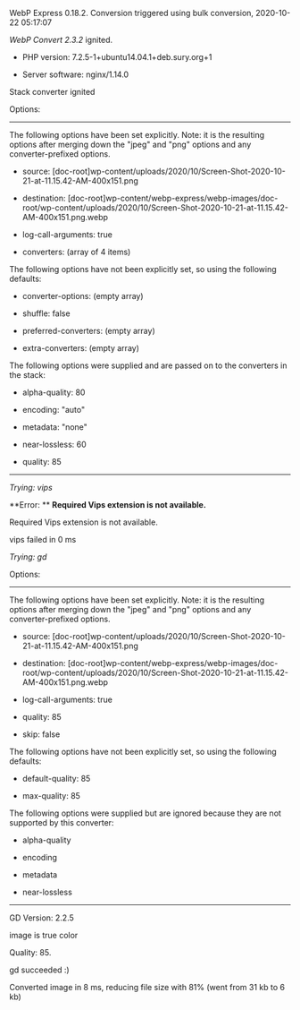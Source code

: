 WebP Express 0.18.2. Conversion triggered using bulk conversion, 2020-10-22 05:17:07

*WebP Convert 2.3.2*  ignited.
- PHP version: 7.2.5-1+ubuntu14.04.1+deb.sury.org+1
- Server software: nginx/1.14.0

Stack converter ignited

Options:
------------
The following options have been set explicitly. Note: it is the resulting options after merging down the "jpeg" and "png" options and any converter-prefixed options.
- source: [doc-root]wp-content/uploads/2020/10/Screen-Shot-2020-10-21-at-11.15.42-AM-400x151.png
- destination: [doc-root]wp-content/webp-express/webp-images/doc-root/wp-content/uploads/2020/10/Screen-Shot-2020-10-21-at-11.15.42-AM-400x151.png.webp
- log-call-arguments: true
- converters: (array of 4 items)

The following options have not been explicitly set, so using the following defaults:
- converter-options: (empty array)
- shuffle: false
- preferred-converters: (empty array)
- extra-converters: (empty array)

The following options were supplied and are passed on to the converters in the stack:
- alpha-quality: 80
- encoding: "auto"
- metadata: "none"
- near-lossless: 60
- quality: 85
------------


*Trying: vips* 

**Error: ** **Required Vips extension is not available.** 
Required Vips extension is not available.
vips failed in 0 ms

*Trying: gd* 

Options:
------------
The following options have been set explicitly. Note: it is the resulting options after merging down the "jpeg" and "png" options and any converter-prefixed options.
- source: [doc-root]wp-content/uploads/2020/10/Screen-Shot-2020-10-21-at-11.15.42-AM-400x151.png
- destination: [doc-root]wp-content/webp-express/webp-images/doc-root/wp-content/uploads/2020/10/Screen-Shot-2020-10-21-at-11.15.42-AM-400x151.png.webp
- log-call-arguments: true
- quality: 85
- skip: false

The following options have not been explicitly set, so using the following defaults:
- default-quality: 85
- max-quality: 85

The following options were supplied but are ignored because they are not supported by this converter:
- alpha-quality
- encoding
- metadata
- near-lossless
------------

GD Version: 2.2.5
image is true color
Quality: 85. 
gd succeeded :)

Converted image in 8 ms, reducing file size with 81% (went from 31 kb to 6 kb)
